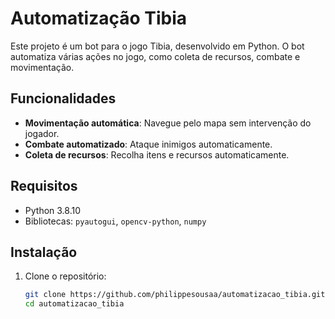 # Automatização Tibia

Este projeto é um bot para o jogo Tibia, desenvolvido em Python. O bot automatiza várias ações no jogo, como coleta de recursos, combate e movimentação.

## Funcionalidades

- **Movimentação automática**: Navegue pelo mapa sem intervenção do jogador.
- **Combate automatizado**: Ataque inimigos automaticamente.
- **Coleta de recursos**: Recolha itens e recursos automaticamente.

## Requisitos

- Python 3.8.10
- Bibliotecas: `pyautogui`, `opencv-python`, `numpy`

## Instalação

1. Clone o repositório:
   ```bash
   git clone https://github.com/philippesousaa/automatizacao_tibia.git
   cd automatizacao_tibia
